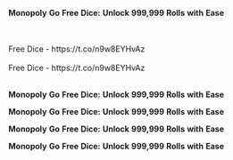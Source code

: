 <strong>Monopoly</strong> <strong>Go</strong> <strong>Free</strong> <strong>Dice:</strong> <strong>Unlock</strong> <strong>999,999</strong> <strong>Rolls</strong> <strong>with</strong> <strong>Ease</strong>

<br>
<br>Free Dice - https://t.co/n9w8EYHvAz
<br>
<br>Free Dice - https://t.co/n9w8EYHvAz
<br>
<br>

<strong>Monopoly</strong> <strong>Go</strong> <strong>Free</strong> <strong>Dice:</strong> <strong>Unlock</strong> <strong>999,999</strong> <strong>Rolls</strong> <strong>with</strong> <strong>Ease</strong>

<strong>Monopoly</strong> <strong>Go</strong> <strong>Free</strong> <strong>Dice:</strong> <strong>Unlock</strong> <strong>999,999</strong> <strong>Rolls</strong> <strong>with</strong> <strong>Ease</strong>

<strong>Monopoly</strong> <strong>Go</strong> <strong>Free</strong> <strong>Dice:</strong> <strong>Unlock</strong> <strong>999,999</strong> <strong>Rolls</strong> <strong>with</strong> <strong>Ease</strong>

<strong>Monopoly</strong> <strong>Go</strong> <strong>Free</strong> <strong>Dice:</strong> <strong>Unlock</strong> <strong>999,999</strong> <strong>Rolls</strong> <strong>with</strong> <strong>Ease</strong>
